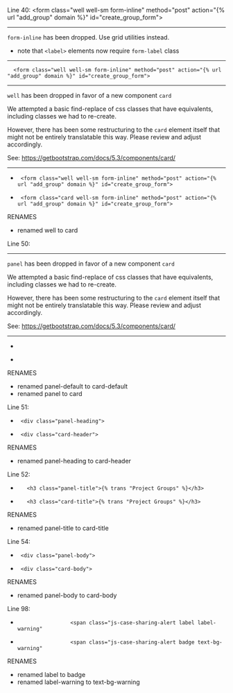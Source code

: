 
Line 40:
      <form class="well well-sm form-inline" method="post" action="{% url "add_group" domain %}" id="create_group_form">

- - - - - - - - - - - - - - - - - - - - - - - - - - - - - - - - - - - -
`form-inline` has been dropped. Use grid utilities instead.

- note that `<label>` elements now require `form-label` class

- - - - - - - - - - - - - - - - - - - - - - - - - - - - - - - - - - - -

      <form class="well well-sm form-inline" method="post" action="{% url "add_group" domain %}" id="create_group_form">

- - - - - - - - - - - - - - - - - - - - - - - - - - - - - - - - - - - -
`well` has been dropped in favor of a new component `card`

We attempted a basic find-replace of css classes that have equivalents,
including classes we had to re-create.

However, there has been some restructuring to the `card` element itself that
might not be entirely translatable this way. Please review and adjust
accordingly.

See: https://getbootstrap.com/docs/5.3/components/card/

- - - - - - - - - - - - - - - - - - - - - - - - - - - - - - - - - - - -

-      <form class="well well-sm form-inline" method="post" action="{% url "add_group" domain %}" id="create_group_form">
+      <form class="card well-sm form-inline" method="post" action="{% url "add_group" domain %}" id="create_group_form">

RENAMES
  - renamed well to card


Line 50:
    <div class="panel panel-default">

- - - - - - - - - - - - - - - - - - - - - - - - - - - - - - - - - - - -
`panel` has been dropped in favor of a new component `card`

We attempted a basic find-replace of css classes that have equivalents,
including classes we had to re-create.

However, there has been some restructuring to the `card` element itself that
might not be entirely translatable this way. Please review and adjust
accordingly.

See: https://getbootstrap.com/docs/5.3/components/card/

- - - - - - - - - - - - - - - - - - - - - - - - - - - - - - - - - - - -

-    <div class="panel panel-default">
+    <div class="card card-default">

RENAMES
  - renamed panel-default to card-default
   - renamed panel to card


Line 51:
-      <div class="panel-heading">
+      <div class="card-header">

RENAMES
  - renamed panel-heading to card-header


Line 52:
-        <h3 class="panel-title">{% trans "Project Groups" %}</h3>
+        <h3 class="card-title">{% trans "Project Groups" %}</h3>

RENAMES
  - renamed panel-title to card-title


Line 54:
-      <div class="panel-body">
+      <div class="card-body">

RENAMES
  - renamed panel-body to card-body


Line 98:
-                      <span class="js-case-sharing-alert label label-warning"
+                      <span class="js-case-sharing-alert badge text-bg-warning"

RENAMES
  - renamed label to badge
   - renamed label-warning to text-bg-warning


